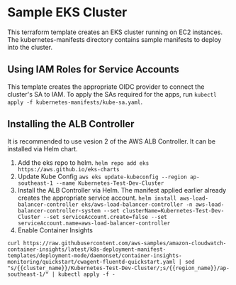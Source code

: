 # Sample EKS Cluster

This terraform template creates an EKS cluster running on EC2 instances. The kubernetes-manifests directory contains sample manifests to deploy into the cluster.

## Using IAM Roles for Service Accounts

This template creates the appropriate OIDC provider to connect the cluster's SA to IAM. To apply the SAs required for the apps, run `kubectl apply -f kubernetes-manifests/kube-sa.yaml`.

## Installing the ALB Controller

It is recommended to use vesion 2 of the AWS ALB Controller. It can be installed via Helm chart.

1. Add the eks repo to helm. `helm repo add eks https://aws.github.io/eks-charts`
2. Update Kube Config `aws eks update-kubeconfig --region ap-southeast-1 --name Kubernetes-Test-Dev-Cluster`
3. Install the ALB Controller via Helm. The manifest applied earlier already creates the appropriate service account. `helm install aws-load-balancer-controller eks/aws-load-balancer-controller -n aws-load-balancer-controller-system --set clusterName=Kubernetes-Test-Dev-Cluster --set serviceAccount.create=false --set serviceAccount.name=aws-load-balancer-controller`
4. Enable Container Insights
```
curl https://raw.githubusercontent.com/aws-samples/amazon-cloudwatch-container-insights/latest/k8s-deployment-manifest-templates/deployment-mode/daemonset/container-insights-monitoring/quickstart/cwagent-fluentd-quickstart.yaml | sed "s/{{cluster_name}}/Kubernetes-Test-Dev-Cluster/;s/{{region_name}}/ap-southeast-1/" | kubectl apply -f -
```